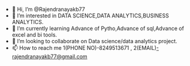 - 👋 Hi, I’m @Rajendranayakb77
- 👀 I’m interested in DATA SCIENCE,DATA ANALYTICS,BUSINESS ANALYTICS.
- 🌱 I’m currently learning Advance of Pytho,Advance of sql,Advance of excel and bi tools.
- 💞️ I’m looking to collaborate on Data science/data analytics project.
- 📫 How to reach me 1(PHONE NO)-8249513671 , 2(EMAIL)-rajendranayakb77@gmail.com

<!---
Rajendranayakb77/Rajendranayakb77 is a ✨ special ✨ repository because its `README.md` (this file) appears on your GitHub profile.
You can click the Preview link to take a look at your changes.
--->
